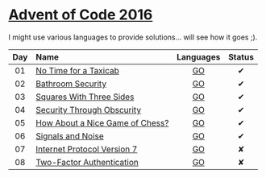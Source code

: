 [Advent of Code 2016](http://adventofcode.com)
========================

I might use various languages to provide solutions... will see how it goes ;).

| Day | Name                                                              |      Languages        | Status |
|:---:|:------------------------------------------------------------------|:---------------------:|:------:|
| 01  | [No Time for a Taxicab](/tasks/day01.md)                          | [GO](day01/main.go)   |    ✔   |
| 02  | [Bathroom Security](/tasks/day02.md)                              | [GO](day02/main.go)   |    ✔   |
| 03  | [Squares With Three Sides](/tasks/day03.md)                       | [GO](day03/main.go)   |    ✔   |
| 04  | [Security Through Obscurity](/tasks/day04.md)                     | [GO](day04/main.go)   |    ✔   |
| 05  | [How About a Nice Game of Chess?](/tasks/day05.md)                | [GO](day05/main.go)   |    ✔   |
| 06  | [Signals and Noise](/tasks/day06.md)                              | [GO](day06/main.go)   |    ✔   |
| 07  | [Internet Protocol Version 7](/tasks/day07.md)                    | [GO](day07/main.go)   |    ✘   |
| 08  | [Two-Factor Authentication](/tasks/day08.md)                    | [GO](day08/main.go)   |    ✘   |

[day1]: http://adventofcode.com/2016/day/1
[day2]: http://adventofcode.com/2016/day/2
[day3]: http://adventofcode.com/2016/day/3
[day4]: http://adventofcode.com/2016/day/4
[day5]: http://adventofcode.com/2016/day/5
[day6]: http://adventofcode.com/2016/day/6
[day7]: http://adventofcode.com/2016/day/7
[day8]: http://adventofcode.com/2016/day/8
